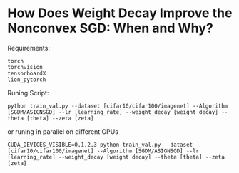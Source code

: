 # How Does Weight Decay Improve the Nonconvex SGD: When and Why?

Requirements:
```
torch
torchvision
tensorboardX
lion_pytorch
```
    
Runing Script:
```
python train_val.py --dataset [cifar10/cifar100/imagenet] --Algorithm [SGDM/ASIGNSGD] --lr [learning_rate] --weight_decay [weight decay] --theta [theta] --zeta [zeta] 
```
or runing in parallel on different GPUs
```
CUDA_DEVICES_VISIBLE=0,1,2,3 python train_val.py --dataset [cifar10/cifar100/imagenet] --Algorithm [SGDM/ASIGNSGD] --lr [learning_rate] --weight_decay [weight decay] --theta [theta] --zeta [zeta] 
```